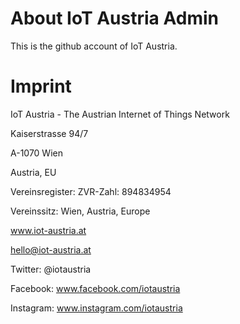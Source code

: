 # About IoT Austria Admin

This is the github account of IoT Austria.

# Imprint

IoT Austria - The Austrian Internet of Things Network

Kaiserstrasse 94/7

A-1070 Wien

Austria, EU

Vereinsregister: ZVR-Zahl: 894834954

Vereinssitz: Wien, Austria, Europe

www.iot-austria.at

hello@iot-austria.at

Twitter: @iotaustria

Facebook: www.facebook.com/iotaustria

Instagram: www.instagram.com/iotaustria
